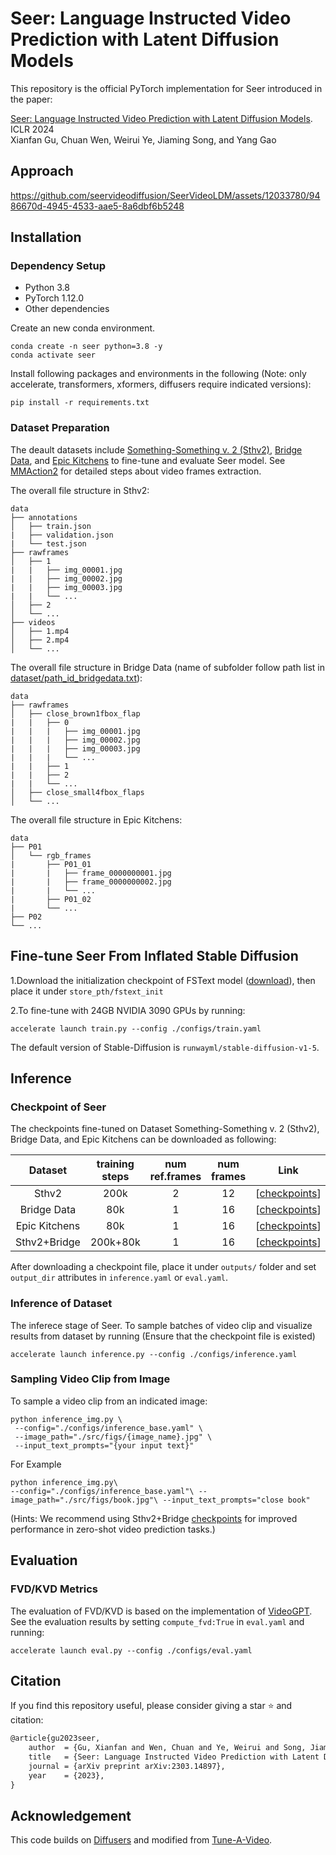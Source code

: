 # Seer: Language Instructed Video Prediction with Latent Diffusion Models

This repository is the official PyTorch implementation for Seer introduced in the paper:

[Seer: Language Instructed Video Prediction with Latent Diffusion Models](https://arxiv.org/abs/2303.14897). ICLR 2024
<br>
Xianfan Gu, Chuan Wen, Weirui Ye, Jiaming Song, and Yang Gao
<br>
## Approach

https://github.com/seervideodiffusion/SeerVideoLDM/assets/12033780/9486670d-4945-4533-aae5-8a6dbf6b5248



## Installation

### Dependency Setup
* Python 3.8
* PyTorch 1.12.0
* Other dependencies

Create an new conda environment.
```
conda create -n seer python=3.8 -y
conda activate seer
```
Install following packages and environments in the following (Note: only accelerate, transformers, xformers, diffusers require indicated versions):
```
pip install -r requirements.txt
```

### Dataset Preparation 
The deault datasets include [Something-Something v. 2 (Sthv2)](https://developer.qualcomm.com/software/ai-datasets/something-something), [Bridge Data](https://sites.google.com/view/bridgedata), and [Epic Kitchens](https://epic-kitchens.github.io/2023) to fine-tune and evaluate Seer model. See [MMAction2](https://github.com/open-mmlab/mmaction2/blob/main/tools/data/sthv2/README.md) for detailed steps about video frames extraction.

The overall file structure in Sthv2:
```
data
├── annotations
│   ├── train.json
|   ├── validation.json
|   └── test.json
├── rawframes
│   ├── 1
|   |   ├── img_00001.jpg
|   |   ├── img_00002.jpg
|   |   ├── img_00003.jpg
|   |   └── ...
│   ├── 2
│   └── ...
├── videos
│   ├── 1.mp4
│   ├── 2.mp4
│   └── ...
```
The overall file structure in Bridge Data (name of subfolder follow path list in [dataset/path_id_bridgedata.txt](dataset/path_id_bridgedata.txt)):
```
data
├── rawframes
│   ├── close_brown1fbox_flap
|   |   ├── 0
|   |   |   ├── img_00001.jpg
|   |   |   ├── img_00002.jpg
|   |   |   ├── img_00003.jpg
|   |   |   └── ...
|   |   ├── 1
|   |   ├── 2
|   |   └── ...
│   ├── close_small4fbox_flaps
│   └── ...
```
The overall file structure in Epic Kitchens:
```
data
├── P01
│   └── rgb_frames
|       ├── P01_01
|       |   ├── frame_0000000001.jpg
|       |   ├── frame_0000000002.jpg
|       |   └── ...
|       ├── P01_02
|       └── ...
├── P02
└── ...
```

## Fine-tune Seer From Inflated Stable Diffusion
1.Download the initialization checkpoint of FSText model ([download](https://cdn-lfs-us-1.huggingface.co/repos/a2/2c/a22cdbf99427d532d5a6fb63746b474b12a944684e9f0781c21e402b21362d7f/e9cef0a98815790306f315f05b71a1360604047707f5bcffb2c5778fd595ab15?response-content-disposition=attachment%3B+filename*%3DUTF-8%27%27pytorch_model.bin%3B+filename%3D%22pytorch_model.bin%22%3B&response-content-type=application%2Foctet-stream&Expires=1708744261&Policy=eyJTdGF0ZW1lbnQiOlt7IkNvbmRpdGlvbiI6eyJEYXRlTGVzc1RoYW4iOnsiQVdTOkVwb2NoVGltZSI6MTcwODc0NDI2MX19LCJSZXNvdXJjZSI6Imh0dHBzOi8vY2RuLWxmcy11cy0xLmh1Z2dpbmdmYWNlLmNvL3JlcG9zL2EyLzJjL2EyMmNkYmY5OTQyN2Q1MzJkNWE2ZmI2Mzc0NmI0NzRiMTJhOTQ0Njg0ZTlmMDc4MWMyMWU0MDJiMjEzNjJkN2YvZTljZWYwYTk4ODE1NzkwMzA2ZjMxNWYwNWI3MWExMzYwNjA0MDQ3NzA3ZjViY2ZmYjJjNTc3OGZkNTk1YWIxNT9yZXNwb25zZS1jb250ZW50LWRpc3Bvc2l0aW9uPSomcmVzcG9uc2UtY29udGVudC10eXBlPSoifV19&Signature=l2U6eMXiJYMunYh4ayPTDsTrL1bWps7lN0dTHWtxC6krHxRfvZPWwYiykJ-kYLsFikL5ywmDL2ctNkjd9nl0vKo8WEBh09-LQrw30WPIhhukbY7DEKxbEI1wK-NtgOrNbEPGYuYyiXXFOQCZRJ01Lc3bfkwL7elgMvsOJiISzW9g25RkpA-r6zrfW5XnsZHuJaLsPF1VRpZzlReZitu50b1TmSvLMXgbUZvIhs4DK1OzN6AJIzYGk4x0xPUH%7E9nFS2tn389BNzYc1GscHKvoEeFJ2lIoiLqGtDuHqNPwX4m3mzj%7EJYQJqKIho1OQV4Dl5ewkXpxkC6NnghNGG3kOBQ__&Key-Pair-Id=KCD77M1F0VK2B)), then place it under `store_pth/fstext_init` 

2.To fine-tune with 24GB NVIDIA 3090 GPUs by running:
```
accelerate launch train.py --config ./configs/train.yaml
``` 
The default version of Stable-Diffusion is `runwayml/stable-diffusion-v1-5`.

## Inference

### Checkpoint of Seer
The checkpoints fine-tuned on Dataset Something-Something v. 2 (Sthv2), Bridge Data, and Epic Kitchens can be downloaded as following:

| Dataset | training steps| num ref.frames | num frames |Link | 
| :---: | :---: | :---:  | :---: | :---: |
| Sthv2 | 200k| 2 | 12 |  [[checkpoints](https://huggingface.co/xianfang/SeerVideo/tree/main/sthv2_seer)]   |
| Bridge Data | 80k| 1 | 16 |  [[checkpoints](https://huggingface.co/xianfang/SeerVideo/tree/main/bridge_seer)]   |
| Epic Kitchens | 80k| 1 | 16 |  [[checkpoints](https://huggingface.co/xianfang/SeerVideo/tree/main/epickitchen_seer)]   |
| Sthv2+Bridge | 200k+80k| 1 | 16 |  [[checkpoints](https://huggingface.co/xianfang/SeerVideo/tree/main/sthv2bridge_seer)]   |

After downloading a checkpoint file, place it under `outputs/` folder and set `output_dir` attributes in `inference.yaml` or `eval.yaml`.

### Inference of Dataset
The inferece stage of Seer. To sample batches of video clip and visualize results from dataset by running (Ensure that the checkpoint file is existed)
```
accelerate launch inference.py --config ./configs/inference.yaml
``` 
### Sampling Video Clip from Image
To sample a video clip from an indicated image:
```
python inference_img.py \
 --config="./configs/inference_base.yaml" \
 --image_path="./src/figs/{image_name}.jpg" \
 --input_text_prompts="{your input text}"
```
For Example
```
python inference_img.py\
--config="./configs/inference_base.yaml"\ --image_path="./src/figs/book.jpg"\ --input_text_prompts="close book"
```
(Hints: We recommend using Sthv2+Bridge [checkpoints](https://huggingface.co/xianfang/SeerVideo/tree/main/sthv2bridge_seer) for improved performance in zero-shot video prediction tasks.)

## Evaluation

### FVD/KVD Metrics
The evaluation of FVD/KVD is based on the implementation of [VideoGPT](https://github.com/wilson1yan/VideoGPT). See the evaluation results by setting `compute_fvd:True` in `eval.yaml` and running:
```
accelerate launch eval.py --config ./configs/eval.yaml
``` 

## Citation

If you find this repository useful, please consider giving a star :star: and citation:
```latex
@article{gu2023seer,
    author  = {Gu, Xianfan and Wen, Chuan and Ye, Weirui and Song, Jiaming and Gao, Yang},
    title   = {Seer: Language Instructed Video Prediction with Latent Diffusion Models},
    journal = {arXiv preprint arXiv:2303.14897},
    year    = {2023},
}
```

## Acknowledgement
This code builds on [Diffusers](https://github.com/huggingface/diffusers) and modified from [Tune-A-Video](https://github.com/showlab/Tune-A-Video).
